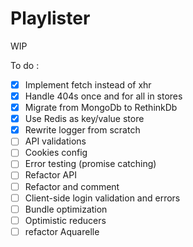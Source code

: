 # Playlister

WIP

To do :

- [x] Implement fetch instead of xhr
- [x] Handle 404s once and for all in stores
- [x] Migrate from MongoDb to RethinkDb
- [x] Use Redis as key/value store
- [x] Rewrite logger from scratch
- [ ] API validations
- [ ] Cookies config
- [ ] Error testing (promise catching)
- [ ] Refactor API
- [ ] Refactor and comment
- [ ] Client-side login validation and errors
- [ ] Bundle optimization
- [ ] Optimistic reducers
- [ ] refactor Aquarelle

